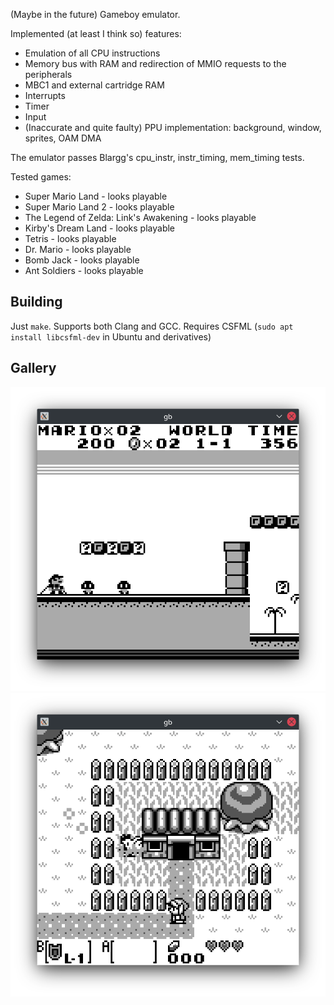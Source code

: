 (Maybe in the future) Gameboy emulator.

Implemented (at least I think so) features:
* Emulation of all CPU instructions
* Memory bus with RAM and redirection of MMIO requests to the peripherals
* MBC1 and external cartridge RAM
* Interrupts
* Timer
* Input
* (Inaccurate and quite faulty) PPU implementation: background, window, sprites, OAM DMA

The emulator passes Blargg's cpu_instr, instr_timing, mem_timing tests.

Tested games:
* Super Mario Land - looks playable
* Super Mario Land 2 - looks playable
* The Legend of Zelda: Link's Awakening - looks playable
* Kirby's Dream Land - looks playable
* Tetris - looks playable
* Dr. Mario - looks playable
* Bomb Jack - looks playable
* Ant Soldiers - looks playable

## Building

Just `make`. Supports both Clang and GCC. Requires CSFML (`sudo apt install libcsfml-dev` in Ubuntu and derivatives)

##  Gallery

![](screenshots/super_mario_land.png) ![](screenshots/links_awakening.png)
